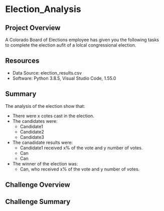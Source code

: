 # Election_Analysis

## Project Overview
A Colorado Board of Elections employee has given you the following tasks to complete the election aufit of a lolcal congressional election. 

## Resources
- Data Source: election_results.csv
- Software: Python 3.8.5, Visual Studio Code, 1.55.0

## Summary
The analysis of the election show that:
- There were x cotes cast in the election.
- The candidates were:
  - Candidate1
  - Candidate2
  - Candidate3
- The canadidate results were:
  - Candidate1 received x% of the vote and y number of votes.
  - Can
  - Can
- The winner of the election was:
  - Can, who received x% of the vote and y number of votes.

## Challenge Overview

## Challenge Summary
